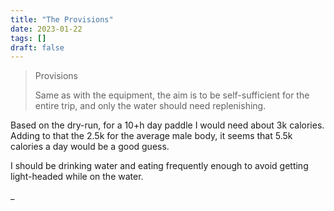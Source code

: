 ```yaml
---
title: "The Provisions"
date: 2023-01-22
tags: []
draft: false
---
```


> Provisions
>
> Same as with the equipment, the aim is to be self-sufficient for the entire trip, and only the water should need replenishing.

Based on the dry-run, for a 10+h day paddle I would need about 3k calories. Adding to that the 2.5k for the average male body, it seems that 5.5k calories a day would be a good guess.

I should be drinking water and eating frequently enough to avoid getting light-headed while on the water.

\_
